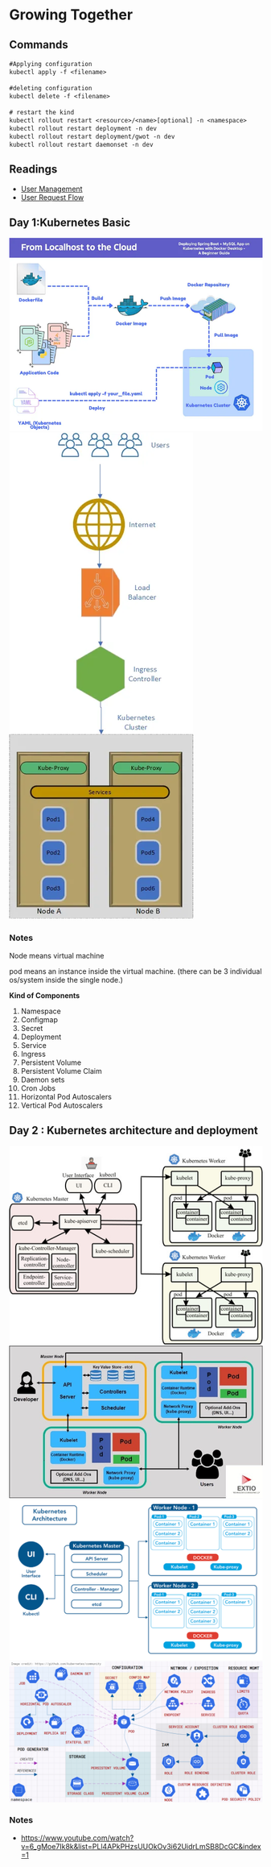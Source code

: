 # Growing Together

## Commands

```
#Applying configuration
kubectl apply -f <filename>

#deleting configuration
kubectl delete -f <filename>

# restart the kind
kubectl rollout restart <resource>/<name>[optional] -n <namespace>
kubectl rollout restart deployment -n dev
kubectl rollout restart deployment/gwot -n dev
kubectl rollout restart daemonset -n dev
```

## Readings

- [User Management](https://medium.com/@muppedaanvesh/a-hand-on-guide-to-kubernetes-rbac-with-a-user-creation-%EF%B8%8F-1ad9aa3cafb1)
- [User Request Flow](https://medium.com/@Techie1/how-user-request-flow-to-pod-running-inside-k8s-cluster-b18e200318dc#:~:text=The%20forward%20flow%20of%20a,back%20to%20the%20user's%20device)

## Day 1:Kubernetes Basic

![CI](./assets/1.webp)  
![K8](./assets/2.webp)

### Notes

Node means virtual machine

pod means an instance inside the virtual machine. (there can be 3 individual os/system inside the single node.)

**Kind of Components**

1.  Namespace
2.  Configmap
3.  Secret
4.  Deployment
5.  Service
6.  Ingress
7.  Persistent Volume
8.  Persistent Volume Claim
9.  Daemon sets
10. Cron Jobs
11. Horizontal Pod Autoscalers
12. Vertical Pod Autoscalers

## Day 2 : Kubernetes architecture and deployment

![Architecture_1](./assets/k8s_arch1.jpg)  
![Architecture_2](./assets/k8s_arch2.jpg)  
![Architecture_3](./assets/k8s_arch3.webp)  
![Components_Mapping](./assets/k8s_components_map.png)

### Notes

- https://www.youtube.com/watch?v=6_gMoe7Ik8k&list=PLl4APkPHzsUUOkOv3i62UidrLmSB8DcGC&index=1
